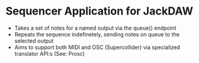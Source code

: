 # Sequencer Application for JackDAW
- Takes a set of notes for a named output via the queue() endpoint
- Repeats the sequence indefinetely, sending notes on queue to the selected output
- Aims to support both MIDI and OSC (Supercollider) via specialized translator API:s
	(See: Prosc)
